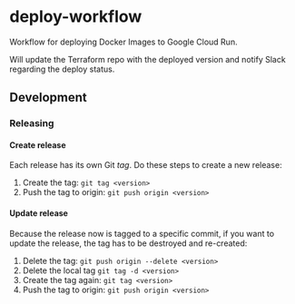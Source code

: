 # deploy-workflow

Workflow for deploying Docker Images to Google Cloud Run.

Will update the Terraform repo with the deployed version and notify Slack regarding the deploy status.

## Development

### Releasing

#### Create release

Each release has its own Git *tag*. Do these steps to create a new release:

1. Create the tag: `git tag <version>`
1. Push the tag to origin: `git push origin <version>`


#### Update release

Because the release now is tagged to a specific commit, if you want to update the release, the tag has to be destroyed and re-created:

1. Delete the tag: `git push origin --delete <version>`
1. Delete the local tag `git tag -d <version>`
3. Create the tag again: `git tag <version>`
4. Push the tag to origin: `git push origin <version>`

